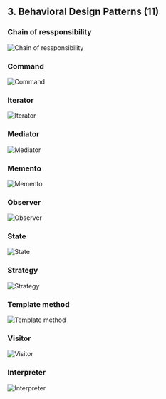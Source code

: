 ﻿## 3. Behavioral Design Patterns (11)

### Chain of ressponsibility
![Chain of ressponsibility](https://www.planttext.com/plantuml/png/fPB1IiD048RlWRp3W9VKiCMpYBJDfLv4x554DfkHB6usSMO2QgtFRZPniOUMWbuMzflv_zcPsGMB9kaRboRyOdsdIJTWd6PUYf0jUy4Rq_gD_K2uI9Cq4IiEuM4Zr1lfIRj7A6fjFRJFS8_SjPvjQPsLTxZJ8aW-g7J9Gje8hBMl719iqmJW39uylWbSHdmUg5BXp64RHJlu-ebdin2QpwS4HhaTv5aKpoPSZzUCyBL7bjbKQC_CQBy-aT9HQv1vBs6N9kDKnfSYBQS6yYDc-Mc7rRyTYZyvn0KeTHsd_WklFfMA7HwaguEqWB3ZsbO8s7J3vXjiIYGET86-6hxNDm00)

### Command
![Command](https://www.planttext.com/plantuml/png/bLBFJy8m5ButwV_mZWEoHJqIOjWySJDwDCQKxXaQrfQqRqH5-DlTQBk0aXXEIx_t_NfTvvw4erOtdFcrCXlXX0RP2EzB8gUMBU52MlEilX1kEEEC53K8BnMknDOg9vfNUB1Q2rF3eo12PthMqG4MPclNw6376K0ERp8GFKoXKPvcKUZ7zprX0eSeo4RzkIW2wf4YCOlVyIXCy0DbLp3PP15kJMrFiJrdodJDteN4eUmkS7TYwSa9INiuf9Ipz1D2Z4in9vC-CIQ5pPzGejgcrIVGiPGrjqaQZdTdafXU3hVbaiTqi1iVHtamIO9ic9uL_zNsJyKehwxDgwxEuomz19id5yxIZvXz5yMmosMuucouq5dUvl_XPP-vKZK2wWrzWaQzHETxT8wcxbxx3m00)

### Iterator
![Iterator](https://www.planttext.com/plantuml/png/ZL9DJyCm3Br7od_m2NMWJfnHDMrmsWKXSKG8kQdf8j9aIhm96EEtatHQzz5Aun8vzhFVUt6cWT7pgZ5IX0zjb-Yn0MKmX1cpr-MAQQwSVTRV1BTIIC6Q3S7BFIrmhPr7ymfp9e_iF3mXnz0ccBOnUaT5CAjhJpKomKOAW1lOO1dOe-8j_7R5R9IAut4FeZp5yfuYmRPIj0BXmTbOPJfZoE5DEMD8iNOMxc0T8-UBEAAPxCPZLQLRbexHBdLE4_lsb-kMyjXIPtZ0qR7IGKCB38_qoIr5wPpf0MhY3f0K3ZW-5N39S9xlECwxiwj3smYEvGvh71GcnU7vYvyyxsz5Yaxk2M2VbQA_oE9_iF5a02R5GbS4r2pv2nfgIl8XPQTag_QZ_m40)

### Mediator
![Mediator](https://www.planttext.com/plantuml/png/hPF1JiCm38RlaV8EbhXqWqwS9mvhE76OXCGHeSdBp1RHj5FYJe8odfrsPStMReC3fwRvRFz_76VY6HqNDfN2lvbiZGujw1IzJvYTcHTC3phFdim7mQqKKh3XbE1PqGet9dUOli2K5WOvT_28pEIoEinarUeLDGLQIW5m3INEFJlKl8MlFOi6DHkDUX6UiiMKlCSbHRRvti1zdgQqf66Lj9LYPxRQoxGZfcEr66Qw3iPbGGcCcypTJvUgGweQ7vuu94HXEHnSv2hmNyqVDgejq7Y_WfdT7sRSTd6uCnut0cr6rE91lyaXwboN7Mao6-fuxPSwSQ3ZEsXRNNOC9Xs7UnCNbVygftfowb_bf6YdwkupZdkpTiZZO4AASAC_UM7wpY5Lo_M6EJ-EkCYJkiBAB0Z8hlaTBDavEL_lJgeJLa_z6m00)

### Memento
![Memento](https://www.planttext.com/plantuml/png/TL9BJyCm3Bv7od_miGMrueocQR3J3WYa7H52MMDjqPfaSboUWjzEqZPqmBWbd-tluMGHM15tjfKYx8qxA58McbQ5SCLCPjCnhXhlrkODuK8AATXmYt1_ZJlrP3ofzW5kqA9Z3tUA6Scbhfu1RibiZLFi2Twb0AZWCSenflCv1EHrkXKzLWvWGnWl8sDHmcLcFnlgX27IzGqsDkJYE1rs_ddWx04fFhALxF6FZweQHhFaPAQkXyes-ooF-9QAaDKUfsHs80ZHSci2pxAr-QJo-JrL_51GMcVvNu6Yzl-xw9psnRJZF4Du4awxMNP4aM3bDBwCSQGuUgLwdYMao1kRLNvAc_ftHYEWFV0hnCmRf93G1JeTlz4N)

### Observer
![Observer](https://www.planttext.com/plantuml/png/ZLB1JiCm3Br7oZyOSM1iMiKPJMWT9quWxOWGSbkp1fgaIjo9CRPlfscRJa8Wk4Jny_FpivEbPtJSw4gAYxFQuKOZLBYp3OFNn6XG2l-cJ8qEDUGLUfyoEvKrJ7UvDMlrGN0bXHIik29uN569MsKTLazmdtboMtBmWCpaJA1r4h1kibVA6VPI0CpXsGvC3zUmRHFMBMBnz6RWj4wPkliyd3Cutbh3zCwJon0dIOzkYDU1sQCpy37kwWUmzODvEHbx3711Fy3dO2ohbrqGF8GHqiopmzRzE5ytHX3Ouv0xm35cUoFHu3TMKnV1sx2FQT-Ytr6iJq_o_s2l_c1B4NTlvsEH5ECeYyyaERN-BR4AGgKg24ZNl0DDEcjVBw1BCaNtdxu0)

### State
![State](https://www.planttext.com/plantuml/png/ZP9FIyGm4CNlWNo74GzsNLeyBtlOhITlmXv5bcaxs6AJrcGghlldiqkJ1cdhWfT0NkRtPjwGZMKqtAbQYhkRrk2RGgZnq7GCLX6ZHYdiUwLRDAWWhz7QBREfiexfAM_qhlecU9122gwu9dX9gSJFgZ5OlyAEaGcUaPcCxcimismmPtXiDDCNmr4AW1ZsrbMkF77lnBW_bt0Cp1ak0nKj-gSayGMMs56HPnSppD17HzPHPobSXBv_ReXfDCToAaU3sULFFGmmzX_5z0jmvhUmpuTcgn3_Qb0VQ1epT0_qF6g9kgXfbDHPRKD0VnixX0xNu7G4f_-0fGXxRM9F_IhhKnnFzoo5NzJwb2J3Y7CfxNtBgY0WrV815AcCZEtL3Ud2VU4V)

### Strategy
![Strategy](https://www.planttext.com/plantuml/png/VPBBQiCm44Nt0lt3TDKNDbsNBc9trLqXorBAs1uIKKisqhZOTPDlhvLOSg1Dj17eddldWLQEqNAdQockhrgB6urGuz1q34uJeq4ftASoBLhKKDReNCPiLT4nlPIDMQjlWWSff635DS5RJblyKet5-XtMR95fCy0hCfCr7Zj4m7DZc7g6KGgOJW8VBh2FqNOtYydnlW-kcmZS1cKVfFabJOFYY0F-ZuzwAgT98b4XuoJkVATPuNigUHbZ3BOHPsq7--ZzK_g4ejwNEOa_hY5uioLwxkWicbz2fGYBRPBea28EyFIJfalHSqBkWxQg8Y3TyW2QT47M-TSLcUhmMNu1)

### Template method
![Template method](https://www.planttext.com/plantuml/png/jLFBJiCm4BnRyZ-ir4iYb8h2ZKVL9YSEF2Iu8GvEibAjEdPaRq5GohUJEAdQX51wuMRjpCxEFZnp92oj2iMPMqfT2YiAo9HmRavaPReYlCcCVfGV2AUSaII5y9nO52ID5ke5dh0ebI24MwI5oU514A7Ld76cJHKM3kucd3MQS0qQto0nEhD8cFXW45vkyMXAhLoZvg4MZ8UIurroF9YCEeVQHoqZKaTMP0Jpzk4bOCqPm0cij_06lZg48Am9ut53wzUeewFzvDBAGf9ynViIhH_Jv2ZMsL6iym7MmfXb4C85fCPKYzoq0-cDkUbpTCZV0LE_E1ck5VzBhHhwsIfdYPAe2Q9fTw-STTTyzHb5lP7yJOdt2qJ-aZbRo1oXEWDwXmAB5AshexFgrFn7-WO0)

### Visitor
![Visitor](https://www.planttext.com/plantuml/png/dLF1IWCn4Bq7yWzpSslPO7iKAUrM3rv44Bo8o7Gxrk1kjYHJGMlzTfFjndPbg-9bOUUzUM_oCXaxHikhif32FMkpH8ibv0KwDs6sUhPYkimhSwFV24waOCq5mTtK4hAk31RtSAkTvih2DJAJDL98SMGg9a07LmF_evJoNp9p2EM0Q-EPZvWJN1HKac5OIm7GXpNE75lCUGCV3PJq0XGalX4mpsd9IMD_x6aRAUh9e-faAvl2mnmP9t0AthYkf5kro4i2tl9P49-7dgItw-h_mJ9hMMQ-sO-hpQB3DJlecjMkkyO3nlivnaleoB613kRu4l0aHd7S-vcGjKxTQ0-YRxVMxmB3VmZudPeMEYoFKgCOgXHneyxUbVgwuEvorX8PnM6aY6dMv7Z6xl9mNoDDwusNuadF2QXSyYkKLCx8kb0T-pTGlxHF)

### Interpreter
![Interpreter](https://www.planttext.com/plantuml/png/hLHDJy904BqtwN-O4xOYZLw91mpnm452eZTZp586sD1kczrfWYByTdUs5VhbZSisE-_Dc_UcJIU6XAOYJNpFxAJAXHOfn8amveb8osL1E8ipzIg_4UvzZoGb2EzJZO9afaJo0JD5g7EDzeI58FjGlkTxDoeZ165W_c0lKHJP4zKAkCoucm7Jp7Rl2Gw-1p22J-kW81Y3iRFLfYh6XTQeQ94PoKCjB1KvRCJdy4ybSDqXrtWS8nka6HU3i27gW6bJrb4guI6O7hpT-PRjiDPsv5YIjx4MCSBptYx563PyA3iFOcajY9YESBgWGSDmZNDUR53b6uGrWpLYRcDHaDahYdGGEYVbUkT5kaJTTc9NgXpGtMIx8IY93Okzlix5alE_fKLIc1v32QvfNDlPRLNNShFj0IgxJR60HUx0jLGlwzHYN378YrHNJD9IwulIfbmbY-_L8Zp-H57d4-WocZljuYsZF6GhLmYOvlG5ARA-uUh4_X3Sh-SN)
